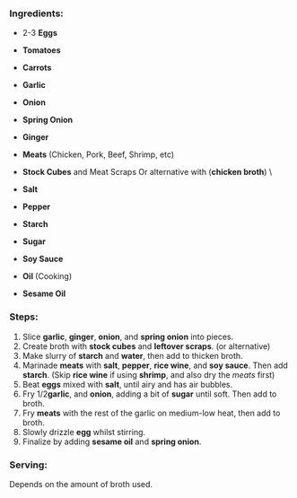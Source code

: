 ### Ingredients:
- 2-3 **Eggs**
- **Tomatoes**
- **Carrots**
- **Garlic**
- **Onion**
- **Spring Onion**
- **Ginger**
- **Meats** (Chicken, Pork, Beef, Shrimp, etc)
- **Stock Cubes** and Meat Scraps
	Or alternative with (**chicken broth**)
\
	
- **Salt**
- **Pepper**
- **Starch**
- **Sugar**
- **Soy Sauce**
- **Oil** (Cooking)
- **Sesame Oil**
### Steps:

1. Slice **garlic**, **ginger**, **onion**, and **spring onion** into pieces.
2. Create broth with **stock cubes** and **leftover scraps**. (or alternative)
3. Make slurry of **starch** and **water**, then add to thicken broth.
4. Marinade **meats** with **salt**, **pepper**, **rice wine**, and **soy sauce**.
   Then add **starch**. (Skip **rice wine** if using **shrimp**, and also dry the *meats* first)
5. Beat **eggs** mixed with **salt**, until airy and has air bubbles.
6. Fry 1/2**garlic**, and **onion**, adding a bit of **sugar** until soft. Then add to broth.
7. Fry **meats** with the rest of the garlic on medium-low heat, then add to broth.
8. Slowly drizzle **egg** whilst stirring.
9. Finalize by adding **sesame oil** and **spring onion**.

### Serving:
Depends on the amount of broth used.
